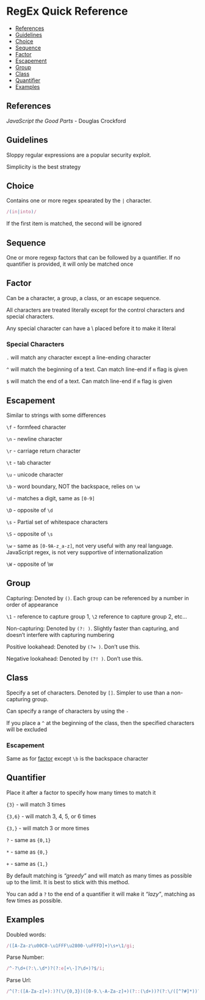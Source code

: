 RegEx Quick Reference
========================================================================================

* [References](#references)
* [Guidelines](#guidelines)
* [Choice](#choice)
* [Sequence](#sequence)
* [Factor](#factor)
* [Escapement](#escapement)
* [Group](#group)
* [Class](#class)
* [Quantifier](#quantifier)
* [Examples](#examples)

References
-------------------------------------------------------------------------------------------
*JavaScript the Good Parts* - Douglas Crockford

Guidelines
-------------------------------------------------------------------------------------------
Sloppy regular expressions are a popular security exploit.

Simplicity is the best strategy

Choice
-------------------------------------------------------------------------------------------
Contains one or more regex spearated by the `|` character. 
```javascript
/(in|into)/
```
If the first item is matched, the second will be ignored

Sequence
-------------------------------------------------------------------------------------------
One or more regexp factors that can be followed by a quantifier. If no quantifier is provided, it will only be matched once

Factor
-------------------------------------------------------------------------------------------
Can be a character, a group, a class, or an escape sequence.

All characters are treated literally except for the control characters and special characters.

Any special character can have a \ placed before it to make it literal

### Special Characters
`.` will match any character except a line-ending character

`^` will match the beginning of a text. Can match line-end if `m` flag is given

`$` will match the end of a text. Can match line-end if `m` flag is given

Escapement
-------------------------------------------------------------------------------------------
Similar to strings with some differences 

`\f` - formfeed character

`\n` - newline character

`\r` - carriage return character

`\t` - tab character

`\u` - unicode character

`\b` - word boundary, NOT the backspace, relies on `\w` 

`\d` - matches a digit, same as `[0-9]`

`\D` - opposite of `\d`

`\s` - Partial set of whitespace characters

`\S` - opposite of `\s`

`\w` - same as `[0-9A-z_a-z]`, not very useful with any real language. JavaScript regex, is not very supportive of internationalization

`\W` - opposite of \w

Group
-------------------------------------------------------------------------------------------
Capturing: Denoted by `()`. Each group can be referenced by a number in order of appearance

`\1` - reference to capture group 1, `\2` reference to capture group 2, etc...

Non-capturing: Denoted by `(?: )`. Slightly faster than capturing, and doesn’t interfere with capturing numbering

Positive lookahead: Denoted by `(?= )`. Don’t use this. 

Negative lookahead: Denoted by `(?! )`. Don’t use this.

Class
-------------------------------------------------------------------------------------------
Specify a set of characters. Denoted by `[]`. Simpler to use than a non-capturing group.

Can specify a range of characters by using the `-`

If you place a `^` at the beginning of the class, then the specified characters will be excluded

### Escapement
Same as for [factor](#factor) except `\b` is the backspace character

Quantifier
-------------------------------------------------------------------------------------------
Place it after a factor to specify how many times to match it 

`{3}` - will match 3 times

`{3,6}` - will match 3, 4, 5, or 6 times

`{3,}` - will match 3 or more times


`?` - same as `{0,1}`

`*` - same as `{0,}`

`+` - same as `{1,}`

By default matching is *“greedy”* and will match as many times as possible up to the limit. It is best to stick with this method.

You can add a `?` to the end of a quantifier it will make it *“lazy”*, matching as few times as possible.

Examples
-------------------------------------------------------------------------------------------
Doubled words:
```javascript
/([A-Za-z\u00C0-\u1FFF\u2800-\uFFFD]+)\s+\1/gi;
```

Parse Number:
```javascript
/^-?\d+(?:\.\d*)?(?:e[+\-]?\d+)?$/i;
```

Parse Url:
```javascript
/^(?:([A-Za-z]+):)?(\/{0,3})([0-9.\-A-Za-z]+)(?::(\d+))?(?:\/([^?#]*))?(?:\?([^#]*))?(?:#(.*))?$/;
```

